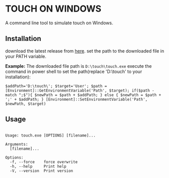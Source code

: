 # TOUCH ON WINDOWS
A command line tool to simulate touch on Windows.
## Installation
download the latest release from [here](https://github.com/0x0000007f/touch/releases/latest).
set the path to the downloaded file in your PATH variable.

**Example:**
The downloaded file path is `D:\touch\touch.exe`
execute the command in power shell to set the path(replace 'D:\touch\' to your installation):

```
$addPath='D:\touch\'; $target='User'; $path = [Environment]::GetEnvironmentVariable('Path', $target); if($path -match ";$"){ $newPath = $path + $addPath; } else { $newPath = $path + ';' + $addPath; } [Environment]::SetEnvironmentVariable('Path', $newPath, $target)
```

## Usage
```

Usage: touch.exe [OPTIONS] [filename]...

Arguments:
  [filename]...

Options:
  -f, --force    force overwrite
  -h, --help     Print help
  -V, --version  Print version

```
